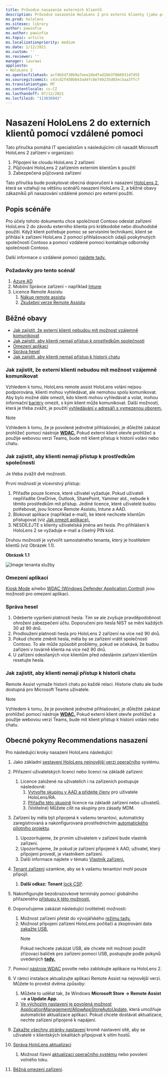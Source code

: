 ```yaml
---
title: Průvodce nasazením externích klientů
description: Průvodce nasazením HoloLens 2 pro externí klienty (jako příklad s vzdálenou asistencí)
ms.prod: hololens
ms.sitesec: library
author: pawinfie
ms.author: pawinfie
ms.topic: article
ms.localizationpriority: medium
ms.date: 1/12/2021
ms.custom: ''
ms.reviewer: ''
manager: laurawi
appliesto:
- HoloLens 2
ms.openlocfilehash: acf4b5d730b9a7eee2dedfad2bb3f866931d7455
ms.sourcegitcommit: c43cd2f450b643ad4fc8e749235d03ec5aa3ffcf
ms.translationtype: MT
ms.contentlocale: cs-CZ
ms.lasthandoff: 07/12/2021
ms.locfileid: "113636941"
---
```

# <a name="deploying-hololens-2-to-external-clients-with-remote-assist"></a>Nasazení HoloLens 2 do externích klientů pomocí vzdálené pomoci

Tato příručka pomáhá IT specialistům s následujícími cíli nasadit Microsoft HoloLens 2 zařízení v organizaci:

1. Připojení ke cloudu HoloLens 2 zařízení
1. Půjčování HoloLens 2 zařízením externím klientům k použití
1. Zabezpečená půjčovaná zařízení

Tato příručka bude poskytovat obecná doporučení k nasazení [HoloLens 2,](#general-deployment-recommendations-and-instructions) která se vztahují [](#common-concerns) na většinu scénářů nasazení HoloLens 2, a běžné obavy zákazníků při nasazování vzdálené pomoci pro externí použití.

## <a name="scenario-description"></a>Popis scénáře

Pro účely tohoto dokumentu chce společnost Contoso odeslat zařízení HoloLens 2 do závodu externího klienta pro krátkodobé nebo dlouhodobé použití. Když klient potřebuje pomoc se servisními technikami, klient se přihlásí k zařízení HoloLens 2 pomocí přihlašovacích údajů poskytnutých společností Contoso a pomocí vzdálené pomoci kontaktuje odborníky společnosti Contoso.

Další informace o vzdálené pomoci [najdete tady.](/hololens/hololens2-cloud-connected-overview#learn-about-remote-assist)

### <a name="requirements-for-this-scenario"></a>Požadavky pro tento scénář

1. [Azure AD](/azure/active-directory/fundamentals/active-directory-whatis)
1. Mobilní Správce zařízení – například [Intune](/mem/intune/fundamentals/free-trial-sign-up)
1. Licence Remote Assistu
    1. [Nákup remote assistu](/dynamics365/mixed-reality/remote-assist/buy-remote-assist)
    1. [Zkušební verze Remote Assistu](/dynamics365/mixed-reality/remote-assist/try-remote-assist)

## <a name="common-concerns"></a>Běžné obavy

- [Jak zajistit, že externí klienti nebudou mít možnost vzájemně komunikovat](#how-to-ensure-that-external-clients-do-not-have-the-ability-to-communicate-with-one-another)
- [Jak zajistit, aby klienti nemají přístup k prostředkům společnosti](#how-to-ensure-that-clients-do-not-have-access-to-company-resources)
- [Omezení aplikací](#how-to-restrict-apps)
- [Správa hesel](#how-to-manage-passwords)
- [Jak zajistit, aby klienti nemají přístup k historii chatu](#how-to-ensure-that-clients-do-not-have-access-to-chat-history)

### <a name="how-to-ensure-that-external-clients-do-not-have-the-ability-to-communicate-with-one-another"></a>Jak zajistit, že externí klienti nebudou mít možnost vzájemně komunikovat

Vzhledem k tomu, HoloLens remote assist HoloLens volání nejsou podporována, klienti mohou vyhledávat, ale nemohou spolu komunikovat. Aby bylo možné dále omezit, kdo klienti mohou vyhledávat a volat, mohou informační  [bariéry](/microsoft-365/compliance/information-barriers) omezit, s kým klient může komunikovat. Další možností, která je třeba zvážit, je použití [vyhledávání v adresáři s vymezenou oborem.](/MicrosoftTeams/teams-scoped-directory-search)

 > [!NOTE]
> Vzhledem k tomu, že je povolené jednotné přihlašování, je důležité zakázat prohlížeč pomocí nástroje [**WDAC.**](/hololens/windows-defender-application-control-wdac) Pokud externí klient otevře prohlížeč a použije webovou verzi Teams, bude mít klient přístup k historii volání nebo chatu.

### <a name="how-to-ensure-that-clients-do-not-have-access-to-company-resources"></a>Jak zajistit, aby klienti nemají přístup k prostředkům společnosti

Je třeba zvážit dvě možnosti.

První možností je vícevrstvý přístup:

1. Přiřaďte pouze licence, které uživatel vyžaduje. Pokud uživateli nepřiřadíte OneDrive, Outlook, SharePoint, Yammer atd., nebude k těmito prostředkům mít přístup. Jediné licence, které uživatelé budou potřebovat, jsou licence Remote Assistu, Intune a AAD.
1. Blokovat aplikace (například e-mail), ke které nechcete klientům přistupovat (viz [Jak omezit aplikace).](#how-to-restrict-apps)
1. NESDÍLEJTE s klienty uživatelská jména ani hesla. Pro přihlášení k HoloLens 2 se vyžaduje e-mail a číselný PIN kód.

Druhou možností je vytvořit samostatného tenanta, který je hostitelem klientů (viz Obrázek 1.1).

**Obrázek 1.1**

![Image tenanta služby](./images/hololens-service-tenant-image.png)

### <a name="how-to-restrict-apps"></a>Omezení aplikací

[Kiosk Mode](/hololens/hololens-kiosk) a/nebo [WDAC (Windows Defender Application Control)](/hololens/windows-defender-application-control-wdac) jsou možnosti pro omezení aplikací.

### <a name="how-to-manage-passwords"></a>Správa hesel

1. Odeberte vypršení platnosti hesla. Tím se ale zvyšuje pravděpodobnost ohrožení zabezpečení účtu. Doporučení pro hesla NIST se mění každých 30 až 90 dnů.
1. Prodloužení platnosti hesla pro HoloLens 2 zařízení na více než 90 dnů.
1. Pokud chcete změnit hesla, měla by se zařízení vrátit společnosti Contoso. To ale může způsobit problémy, pokud se očekává, že budou zařízení v továrně klienta na více než 90 dnů.  
1. U zařízení odesílaných více klientům před odesláním zařízení klientům resetujte hesla.

### <a name="how-to-ensure-that-clients-do-not-have-access-to-chat-history"></a>Jak zajistit, aby klienti nemají přístup k historii chatu

Remote Assist vymaže historii chatu po každé relaci. Historie chatu ale bude dostupná pro Microsoft Teams uživatele.

> [!NOTE]
> Vzhledem k tomu, že je povolené jednotné přihlašování, je důležité zakázat prohlížeč pomocí nástroje [**WDAC.**](/hololens/windows-defender-application-control-wdac) Pokud externí klient otevře prohlížeč a použije webovou verzi Teams, bude mít klient přístup k historii volání nebo chatu.

## <a name="general-deployment-recommendations-and-instructions"></a>Obecné pokyny Recommendations nasazení

Pro následující kroky nasazení HoloLens následující:

1. Jako základní [sestavení HoloLens nejnovější verzi operačního](https://aka.ms/hololens2download) systému.
1. Přiřazení uživatelských licencí nebo licencí na základě zařízení:
    1. Licence založené na uživatelích i na zařízeních postupuje následovně:
        1. [Vytvořte skupinu v AAD a přidejte členy](/azure/active-directory/fundamentals/active-directory-groups-create-azure-portal#create-a-basic-group-and-add-members) pro uživatele HoloLens/RA.
        1. [Přiřaďte této skupině](/azure/active-directory/enterprise-users/licensing-groups-assign#:~:text=In%20this%20article%201%20Assign%20the%20required%20licenses,3%20Check%20for%20license%20problems%20and%20resolve%20them) licence na základě zařízení nebo uživatelů.
        1. (Volitelné) Můžete cílit na skupiny pro zásady MDM.

1. Zařízení by měla být připojená [](/hololens/hololens-enroll-mdm#auto-enrollment-in-mdm)k vašemu tenantovi, automaticky zaregistrovaná a nakonfigurovaná prostřednictvím [automatického pilotního projektu](/hololens/hololens2-autopilot).
    1. Upozorňujeme, že prvním uživatelem v zařízení bude vlastník zařízení.
    1. Upozorňujeme, že pokud je zařízení připojené k AAD, uživatel, který připojení provedl, je vlastníkem zařízení.
    1. Další informace najdete v tématu [Vlastník zařízení.](/hololens/security-adminless-os#device-owner)
1. [Tenant zařízení](/hololens/hololens-release-notes#tenantlockdown-csp-and-autopilot) uzamkne, aby se k vašemu tenantovi mohl pouze připojil.
    1. **Další odkaz: Tenant** [lock CSP](/windows/client-management/mdm/tenantlockdown-csp).
1. Nakonfigurujte bezobrazovkové terminály pomocí globálního přiřazeného [přístupu k této možnosti.](/hololens/hololens-global-assigned-access-kiosk)
1. Doporučujeme zakázat následující (volitelné) možnosti:
    1. Možnost zařízení přetát do vývojářského [režimu tady.](/windows/client-management/mdm/policy-csp-applicationmanagement#applicationmanagement-allowdeveloperunlock)
    1. Možnost připojení zařízení HoloLens počítači a zkopírování data [zakažte USB.](/windows/client-management/mdm/policy-csp-connectivity#connectivity-allowusbconnection)
       > [!NOTE]
        > Pokud nechcete zakázat USB, ale chcete mít možnost použít zřizovací balíček pro zařízení pomocí USB, postupujte podle pokynů uvedených [**tady.**](/windows/client-management/mdm/policy-csp-security#security-allowaddprovisioningpackage)

1. Pomocí [nástroje WDAC](/hololens/windows-defender-application-control-wdac) povolte nebo zablokujte aplikace na HoloLens 2.
1. V rámci instalace aktualizujte aplikaci Remote Assist na nejnovější verzi. Můžete to provést dvěma způsoby:
    1. Můžete to udělat tak, že Windows **Microsoft Store -> Remote Assist --> a Update App**.
    1. [Ve výchozím nastavení je povolená možnost ApplicationManagement/AllowAppStoreAutoUpdate,](/windows/client-management/mdm/policy-csp-applicationmanagement#applicationmanagement-allowappstoreautoupdate) která umožňuje automatické aktualizace aplikací. Pokud chcete dostávat aktualizace, nechte zařízení připojené k napájení.
1. [Zakažte všechny stránky nastavení](/hololens/settings-uri-list) kromě nastavení sítě, aby se uživatelé v klientských lokalitách připojovat k sítím hostů.
1. [Správa HoloLens aktualizací](/hololens/hololens-updates)
    1. Možnost řízení [aktualizací operačního systému](/mem/intune/protect/windows-update-for-business-configure#create-and-assign-update-rings) nebo povolení volného toku.
1. [Běžná omezení zařízení](/hololens/hololens-common-device-restrictions).
